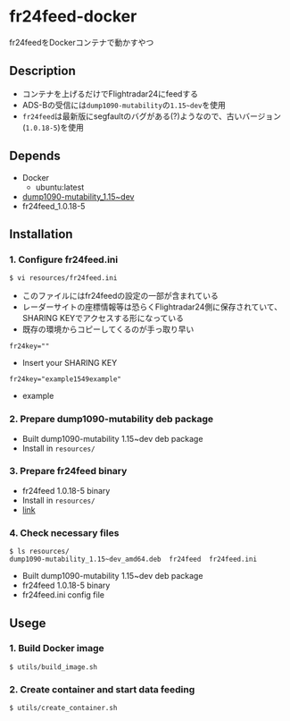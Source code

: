 # fr24feed-docker

fr24feedをDockerコンテナで動かすやつ

## Description

* コンテナを上げるだけでFlightradar24にfeedする
* ADS-Bの受信には`dump1090-mutability`の`1.15~dev`を使用
* `fr24feed`は最新版にsegfaultのバグがある(?)ようなので、古いバージョン(`1.0.18-5`)を使用

## Depends

* Docker
  * ubuntu:latest
* [dump1090-mutability_1.15~dev](https://github.com/mutability/dump1090/tree/unmaintained)
* fr24feed_1.0.18-5

## Installation

### 1. Configure fr24feed.ini

```
$ vi resources/fr24feed.ini
```

* このファイルにはfr24feedの設定の一部が含まれている
* レーダーサイトの座標情報等は恐らくFlightradar24側に保存されていて、SHARING KEYでアクセスする形になっている
* 既存の環境からコピーしてくるのが手っ取り早い

```
fr24key=""
```

* Insert your SHARING KEY

```
fr24key="example1549example"
```

* example

### 2. Prepare dump1090-mutability deb package

* Built dump1090-mutability 1.15~dev deb package
* Install in `resources/`

### 3. Prepare fr24feed binary

* fr24feed 1.0.18-5 binary
* Install in `resources/`
* [link](http://feed.flightradar24.com/linux/fr24feed_1.0.18-5_amd64.tgz)

### 4. Check necessary files

```
$ ls resources/
dump1090-mutability_1.15~dev_amd64.deb  fr24feed  fr24feed.ini
```

* Built dump1090-mutability 1.15~dev deb package
* fr24feed 1.0.18-5 binary
* fr24feed.ini config file

## Usege

### 1. Build Docker image

```
$ utils/build_image.sh
```

### 2. Create container and start data feeding

```
$ utils/create_container.sh
```
